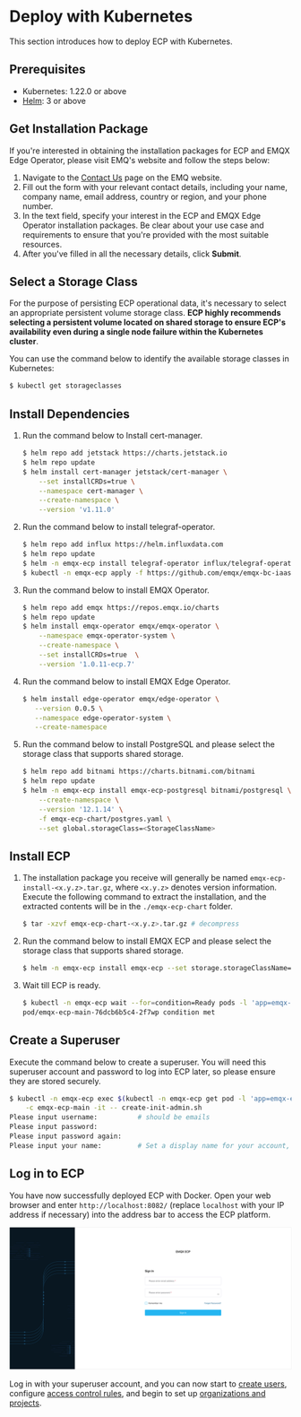 # Deploy with Kubernetes

This section introduces how to deploy ECP with Kubernetes. 

## Prerequisites

- Kubernetes: 1.22.0 or above
- [Helm](https://helm.sh/): 3 or above

## Get Installation Package

If you're interested in obtaining the installation packages for ECP and EMQX Edge Operator, please visit EMQ's website and follow the steps below:

1. Navigate to the [Contact Us](https://www.emqx.com/en/contact?product=emqx-ecp) page on the EMQ website.
2. Fill out the form with your relevant contact details, including your name,  company name, email address, country or region, and your phone number. 
3. In the text field, specify your interest in the ECP and EMQX Edge Operator installation packages. Be clear about your use case and requirements to ensure that you're provided with the most suitable resources.
4. After you've filled in all the necessary details, click **Submit**.

## Select a Storage Class

For the purpose of persisting ECP operational data, it's necessary to select an appropriate persistent volume storage class. **ECP highly recommends selecting a persistent volume located on shared storage to ensure ECP's availability even during a single node failure within the Kubernetes cluster**. <!--need to confirm-->

You can use the command below to identify the available storage classes in Kubernetes:

```bash
$ kubectl get storageclasses
```

## Install Dependencies

1. Run the command below to Install cert-manager. <!--这里需要需要解释下每个依赖项是做啥的-->

   ```bash
   $ helm repo add jetstack https://charts.jetstack.io
   $ helm repo update
   $ helm install cert-manager jetstack/cert-manager \
       --set installCRDs=true \
       --namespace cert-manager \
       --create-namespace \
       --version 'v1.11.0'
   ```

2. Run the command below to install telegraf-operator.

   ```bash
   $ helm repo add influx https://helm.influxdata.com
   $ helm repo update
   $ helm -n emqx-ecp install telegraf-operator influx/telegraf-operator --create-namespace --version '1.3.10'
   $ kubectl -n emqx-ecp apply -f https://github.com/emqx/emqx-bc-iaas-hand/blob/develop/plugins/emqx_operator1_2_7/telegraf-operator-class.yaml
   ```

3. Run the command below to install EMQX Operator.

   ```bash
   $ helm repo add emqx https://repos.emqx.io/charts
   $ helm repo update
   $ helm install emqx-operator emqx/emqx-operator \
       --namespace emqx-operator-system \
       --create-namespace \
       --set installCRDs=true  \
       --version '1.0.11-ecp.7'
   ```

4. Run the command below to install EMQX Edge Operator.

   ```bash
   $ helm install edge-operator emqx/edge-operator \
      --version 0.0.5 \
      --namespace edge-operator-system \
      --create-namespace
   ```

5. Run the command below to install PostgreSQL and please select the storage class that supports shared storage. 

   ```bash
   $ helm repo add bitnami https://charts.bitnami.com/bitnami
   $ helm repo update
   $ helm -n emqx-ecp install emqx-ecp-postgresql bitnami/postgresql \
       --create-namespace \
       --version '12.1.14' \
       -f emqx-ecp-chart/postgres.yaml \
       --set global.storageClass=<StorageClassName>
   ```

## Install ECP

1. The installation package you receive will generally be named `emqx-ecp-install-<x.y.z>.tar.gz`, where `<x.y.z>` denotes version information.  Execute the following command to extract the installation, and the extracted contents will be in the `./emqx-ecp-chart` folder.

   ```bash
   $ tar -xzvf emqx-ecp-chart-<x.y.z>.tar.gz # decompress
   ```

2. Run the command below to install EMQX ECP and please select the storage class that supports shared storage. 

   ```bash
   $ helm -n emqx-ecp install emqx-ecp --set storage.storageClassName=<StorageClassName> emqx-ecp-chart
   ```

3. Wait till ECP is ready. 

   ```bash
   $ kubectl -n emqx-ecp wait --for=condition=Ready pods -l 'app=emqx-ecp-main'
   pod/emqx-ecp-main-76dcb6b5c4-2f7wp condition met
   ```

## Create a Superuser

Execute the command below to create a superuser. You will need this superuser account and password to log into ECP later, so please ensure they are stored securely.

```bash
$ kubectl -n emqx-ecp exec $(kubectl -n emqx-ecp get pod -l 'app=emqx-ecp-main' -o jsonpath='{.items[0].metadata.name}') \
    -c emqx-ecp-main -it -- create-init-admin.sh
Please input username:          # should be emails
Please input password:          
Please input password again:    
Please input your name:         # Set a display name for your account, for example, ECPAdmin
```

## Log in to ECP 

You have now successfully deployed ECP with Docker. Open your web browser and enter `http://localhost:8082/` (replace `localhost` with your IP address if necessary) into the address bar to access the ECP platform. 

<img src="./_assets/ECP-login.png" alt="Log in" style="zoom:50%;" />

Log in with your superuser account, and you can now start to [create users](../system_admin/user_management.md), configure [access control rules](../acl/introduction.md), and begin to set up [organizations and projects](../system_admin/introduction.md). 